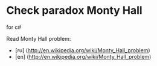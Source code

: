 Check paradox Monty Hall
=============
for c#


Read Monty Hall problem:

* [ru] (http://en.wikipedia.org/wiki/Monty_Hall_problem)
* [en] (http://en.wikipedia.org/wiki/Monty_Hall_problem)
